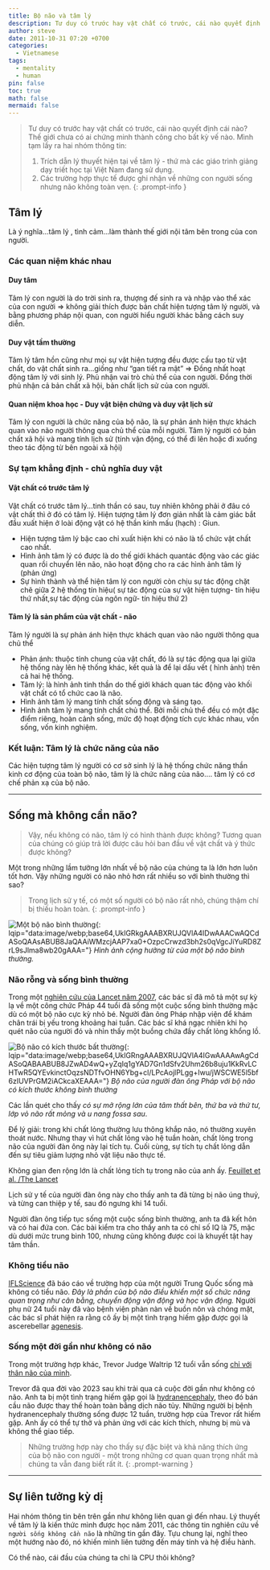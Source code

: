 ```yaml
---
title: Bộ não và tâm lý
description: Tư duy có trước hay vật chất có trước, cái nào quyết định cái nào?
author: steve
date: 2011-10-31 07:20 +0700
categories:
  - Vietnamese
tags:
  - mentality
  - human
pin: false
toc: true
math: false
mermaid: false
---
```

> Tư duy có trước hay vật chất có trước, cái nào quyết định cái nào?
> Thế giới chưa có ai chứng minh thành công cho bất kỳ vế nào. 
> Mình tạm lấy ra hai nhóm thông tin:
> 1. Trích dẫn lý thuyết hiện tại về tâm lý - thứ mà các giáo trình giảng dạy triết học tại Việt Nam đang sử dụng.
> 2. Các trường hợp thực tế được ghi nhận về những con người sống nhưng não không toàn vẹn.
{: .prompt-info }

## Tâm lý
Là ý nghĩa…tâm lý , tình cảm…làm thành thế giới nội tâm bên trong của con người.

### Các quan niệm khác nhau
#### Duy tâm
Tâm lý con người là do trời sinh ra, thượng đế sinh ra và nhập vào thể xác của con người => không giải thích được bản chất hiện tượng tâm lý người, và bằng phương pháp nội quan, con người hiểu người khác bằng cách suy diễn.

#### Duy vật tầm thường
Tâm lý tâm hồn cũng như mọi sự vật hiện tượng đều được cấu tạo từ vật chất, do vật chất sinh ra…giống như “gan tiết ra mật” => Đồng nhất hoạt động tâm lý với sinh lý. Phủ nhận vai trò chủ thể của con người. Đồng thời phủ nhận cả bản chất xã hội, bản chất lịch sử của con người.

#### Quan niệm khoa học - Duy vật biện chứng và duy vật lịch sử
Tâm lý con người là chức năng của bộ não, là sự phản ánh hiện thực khách quan vào não người thông qua chủ thể của mỗi người. Tâm lý người có bản chất xã hội và mang tính lịch sử (tính vận động, có thể đi lên hoặc đi xuống theo tác động từ bên ngoài xã hội)

### Sự tạm khẳng định - chủ nghĩa duy vật
#### Vật chất có trước tâm lý
Vật chất có trước tâm lý...tinh thần có sau, tuy nhiên không phải ở đâu có vật chất thì ở đó có tâm lý. Hiện tượng tâm lý đơn giản nhất là cảm giác bắt đầu xuất hiện ở loài động vật có hệ thần kinh mấu (hạch) : Giun.
- Hiện tượng tâm lý bậc cao chỉ xuất hiện khi có não là tổ chức vật chất cao nhất.
- Hình ảnh tâm lý có được là do thế giới khách quantác động vào các giác quan rồi chuyển lên não, não hoạt động cho ra các hình ảnh tâm lý (phản ứng)
- Sự hình thành và thể hiện tâm lý con người còn chịu sự tác động chặt chẽ giữa 2 hệ thống tín hiệu( sự tác động của sự vật hiện tượng- tín hiệu thứ nhất,sự tác động của ngôn ngữ- tín hiệu thứ 2)

#### Tâm lý là sản phẩm của vật chất - não
Tâm lý người là sự phản ánh hiện thực khách quan vào não người thông qua chủ thể
- Phản ánh: thuộc tính chung của vật chất, đó là sự tác động qua lại giữa hệ thống này lên hệ thống khác, kết quả là để lại dấu vết ( hình ảnh) trên cả hai hệ thống.
- Tâm lý: là hình ảnh tinh thần do thế giới khách quan tác động vào khối vật chất có tổ chức cao là não.
- Hình ảnh tâm lý mang tính chất sống động và sáng tạo.
- Hình ảnh tâm lý mang tính chất chủ thể. Bởi mỗi chủ thể đều có một đặc điểm riêng, hoàn cảnh sống, mức độ hoạt động tích cực khác nhau, vốn sống, vốn kinh nghiệm.

### Kết luận: Tâm lý là chức năng của não
Các hiện tượng tâm lý người có cơ sở sinh lý là hệ thống chức năng thần kinh cơ động của toàn bộ não, tâm lý là chức năng của não…. tâm lý có cơ chế phản xạ của bộ não.

---
## Sống mà không cần não?

> Vậy, nếu không có não, tâm lý có hình thành được không? Tương quan của chúng có giúp trả lời được câu hỏi ban đầu về vật chất và ý thức được không?
 
Một trong những lầm tưởng lớn nhất về bộ não của chúng ta là lớn hơn luôn tốt hơn. Vậy những người có não nhỏ hơn rất nhiều so với bình thường thì sao?

>Trong lịch sử y tế, có một số người có bộ não rất nhỏ, chúng thậm chí bị thiếu hoàn toàn.
{: .prompt-info }

![Một bộ não bình thường](/assets/img/post/normal-brain.webp "Hình ảnh cộng hưởng từ của một bộ não bình thường"){: lqip="data:image/webp;base64,UklGRkgAAABXRUJQVlA4IDwAAACwAQCdASoQAAsABUB8JaQAAiWMzcjAAP7xa0+OzpcCrwzd3bh2s0qVgcJiYuRD8ZrL9sJlma8wb20gAAA="} _Hình ảnh cộng hưởng từ của một bộ não bình thường._

### Não rỗng và sống bình thường
Trong một [nghiên cứu của Lancet năm 2007](https://www.thelancet.com/journals/lancet/article/PIIS0140-6736(07)61127-1/abstract), các bác sĩ đã mô tả một sự kỳ lạ về một công chức Pháp 44 tuổi đã sống một cuộc sống bình thường mặc dù có một bộ não cực kỳ nhỏ bé. Người đàn ông Pháp nhập viện để khám chân trái bị yếu trong khoảng hai tuần. Các bác sĩ khá ngạc nhiên khi họ quét não của người đó và nhìn thấy một buồng chứa đầy chất lỏng khổng lồ.

![Bộ não có kích thước bất thường](/assets/img/post/extraordinary-brain.webp "Bộ não có kích thước bất thường"){: lqip="data:image/webp;base64,UklGRngAAABXRUJQVlA4IGwAAAAwAgCdASoQABAABUB8JZwAD4wQ+yZqIq1gYAD7Gn1dSfv2Uhm26b8uju1KkRvLCHTwR5QYEvkinctOqzsNDTfvOHN6Ybg+cl/LPcAojlPLgg+Iwu/jWSCWE5l5bf6zIUVPrGM2iACkcaXEAAA="} _Bộ não của người đàn ông Pháp với bộ não có kích thước không bình thường_

Các lần quét cho thấy *có sự mở rộng lớn của tâm thất bên, thứ ba và thứ tư, lớp vỏ não rất mỏng và u nang fossa sau*.

Để lý giải: trong khi chất lỏng thường lưu thông khắp não, nó thường xuyên thoát nước. Nhưng thay vì hút chất lỏng vào hệ tuần hoàn, chất lỏng trong não của người đàn ông này lại tích tụ. Cuối cùng, sự tích tụ chất lỏng dẫn đến sự tiêu giảm lượng nhỏ vật liệu não thực tế.

Không gian đen rộng lớn là chất lỏng tích tụ trong não của anh ấy. [Feuillet et al. /The Lancet](https://www.iflscience.com/brain/man-tiny-brain-lived-normal-life)

Lịch sử y tế của người đàn ông này cho thấy anh ta đã từng bị não úng thuỷ, và từng can thiệp y tế, sau đó ngưng khi 14 tuổi.

Người đàn ông tiếp tục sống một cuộc sống bình thường, anh ta đã kết hôn và có hai đứa con. Các bài kiểm tra cho thấy anh ta có chỉ số IQ là 75, mặc dù dưới mức trung bình 100, nhưng cũng không được coi là khuyết tật hay tâm thần.

### Không tiểu não
[IFLScience](https://www.iflscience.com/brain/24-year-old-woman-born-without-cerebellum-her-brain) đã báo cáo về trường hợp của một người Trung Quốc sống mà không có tiểu não. *Đây là phần của bộ não điều khiển một số chức năng quan trọng như cân bằng, chuyển động vận động và học vận động.* Người phụ nữ 24 tuổi này đã vào bệnh viện phàn nàn về buồn nôn và chóng mặt, các bác sĩ phát hiện ra rằng cô ấy bị một tình trạng hiếm gặp được gọi là ascerebellar [agenesis](https://rarediseases.org/rare-diseases/cerebellar-agenesis/).
### Sống một đời gần như không có não
Trong một trường hợp khác, Trevor Judge Waltrip 12 tuổi vẫn sống [chỉ với thân não của mình](https://www.huffingtonpost.co.uk/2014/08/31/boy-born-without-a-brain-_n_5743844.html).

Trevor đã qua đời vào 2023 sau khi trải qua cả cuộc đời gần như không có não. Anh ta bị một tình trạng hiếm gặp gọi là [hydranencephaly](https://www.ninds.nih.gov/disorders/hydranencephaly/hydranencephaly.htm), theo đó bán cầu não được thay thế hoàn toàn bằng dịch não tủy. Những người bị bệnh hydranencephaly thường sống được 12 tuần, trường hợp của Trevor rất hiếm gặp. Anh ấy có thể tự thở và phản ứng với các kích thích, nhưng bị mù và không thể giao tiếp.

> Những trường hợp này cho thấy sự đặc biệt và khả năng thích ứng của bộ não con người - một trong những cơ quan quan trọng nhất mà chúng ta vẫn đang biết rất ít.
{: .prompt-warning }

---
## Sự liên tưởng kỳ dị
Hai nhóm thông tin bên trên gần như không liên quan gì đến nhau. Lý thuyết về tâm lý là kiến thức mình được học năm 2011, các thông tin nghiên cứu về `người sống không cần não` là những tin gần đây.
Tựu chung lại, nghĩ theo một hướng nào đó, nó khiến mình liên tưởng đến máy tính và hệ điều hành.

Có thể nào, cái đầu của chúng ta chỉ là CPU thôi không?
